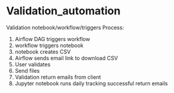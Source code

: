 # Validation_automation
Validation notebook/workflow/triggers
Process:
1. Airflow DAG triggers workflow
2. workflow triggers notebook
3. notebook creates CSV
4. Airflow sends email link to download CSV
5. User validates
6. Send files
7. Validation return emails from client
8. Jupyter notebook runs daily tracking successful return emails
